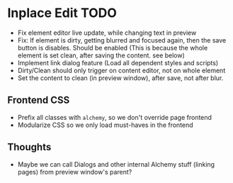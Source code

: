 # Inplace Edit TODO

* Fix element editor live update, while changing text in preview
* Fix: If element is dirty, getting blurred and focused again, then the save button is disables. Should be enabled (This is because the whole element is set clean, after saving the content. see below)
* Implement link dialog feature (Load all dependent styles and scripts)
* Dirty/Clean should only trigger on content editor, not on whole element
* Set the content to clean (in preview window), after save, not after blur.

## Frontend CSS
  * Prefix all classes with `alchemy`, so we don't override page frontend
  * Modularize CSS so we only load must-haves in the frontend

## Thoughts

* Maybe we can call Dialogs and other internal Alchemy stuff (linking pages) from preview window's parent?
